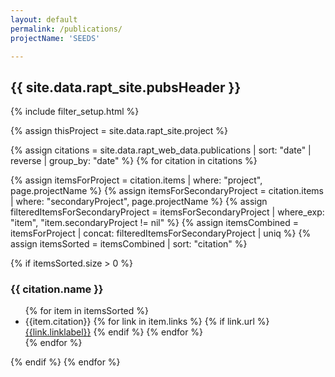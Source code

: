 ```yaml
---
layout: default
permalink: /publications/
projectName: 'SEEDS'

---
```


<h2> {{ site.data.rapt_site.pubsHeader }} </h2>

{% include filter_setup.html %}

{% assign thisProject = site.data.rapt_site.project %}

{% assign citations = site.data.rapt_web_data.publications |  sort: "date" | reverse | group_by: "date" %}
{% for citation in citations %}

{% assign itemsForProject = citation.items | where: "project", page.projectName %}
{% assign itemsForSecondaryProject = citation.items | where: "secondaryProject", page.projectName %}
{% assign filteredItemsForSecondaryProject = itemsForSecondaryProject | where_exp: "item", "item.secondaryProject != nil" %}
{% assign itemsCombined = itemsForProject | concat: filteredItemsForSecondaryProject | uniq %}
{% assign itemsSorted = itemsCombined | sort: "citation" %}

{% if itemsSorted.size > 0 %}
<h3>{{ citation.name }}</h3>
  <ul class="pubs">
  {% for item in itemsSorted %}<li class="pub-item" data-type="{{ item.type }}">{{item.citation}}        
    {% for link in item.links %}
      {% if link.url %}<a href="{{link.url}}" target="_blank"><i class="fa-regular fa-file-lines"></i>{{link.linklabel}}</a>
      {% endif %}
    {% endfor %}
    </li>
  {% endfor %}
  </ul>
  {% endif %}
{% endfor %}


